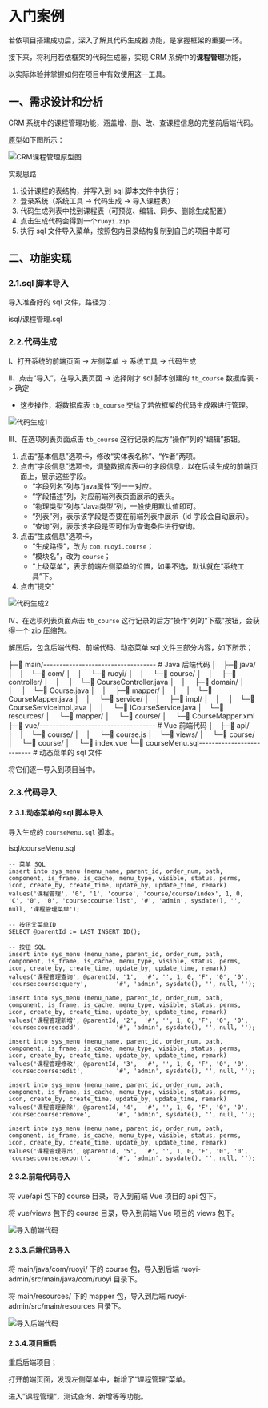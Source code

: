# 入门案例

若依项目搭建成功后，深入了解其代码生成器功能，是掌握框架的重要一环。

接下来，将利用若依框架的代码生成器，实现 CRM 系统中的**课程管理**功能，

以实际体验并掌握如何在项目中有效使用这一工具。

## 一、需求设计和分析

CRM 系统中的课程管理功能，涵盖增、删、改、查课程信息的完整前后端代码。

[原型](https://app.mockplus.cn/run/prototype/_lwaPYSV9Ue6/byFT7QUzmCqJ/2AadzZnerRIDo?cps=collapse&isShare=true)如下图所示：

![CRM课程管理原型图](NodeAssets/CRM课程管理原型图.png)

实现思路

1. 设计课程的表结构，并写入到 sql 脚本文件中执行；
2. 登录系统（系统工具 -> 代码生成 -> 导入课程表）
3. 代码生成列表中找到课程表（可预览、编辑、同步、删除生成配置）
4. 点击生成代码会得到一个`ruoyi.zip`
5. 执行 sql 文件导入菜单，按照包内目录结构复制到自己的项目中即可

## 二、功能实现

### 2.1.sql 脚本导入

导入准备好的 sql 文件，路径为：

isql/课程管理.sql

### 2.2.代码生成

Ⅰ、打开系统的前端页面 -> 左侧菜单 -> 系统工具 -> 代码生成

Ⅱ、点击“导入”，在导入表页面 -> 选择刚才 sql 脚本创建的 `tb_course` 数据库表 -> 确定

- 这步操作，将数据库表 `tb_course` 交给了若依框架的代码生成器进行管理。

![代码生成1](NodeAssets/代码生成1.gif)

Ⅲ、在选项列表页面点击 `tb_course` 这行记录的后方“操作”列的“编辑”按钮。

1. 点击“基本信息”选项卡，修改“实体表名称”、“作者”两项。
2. 点击“字段信息”选项卡，调整数据库表中的字段信息，以在后续生成的前端页面上，展示这些字段。
   - “字段列名”列与“java属性”列一一对应。
   - “字段描述”列，对应前端列表页面展示的表头。
   - “物理类型”列与“Java类型”列，一般使用默认值即可。
   - “列表”列，表示该字段是否要在前端列表中展示（id 字段会自动展示）。
   - “查询”列，表示该字段是否可作为查询条件进行查询。
3. 点击“生成信息”选项卡，
   - “生成路径”，改为 `com.ruoyi.course`；
   - “模块名”，改为 `course`；
   - “上级菜单”，表示前端左侧菜单的位置，如果不选，默认就在“系统工具”下。
4. 点击“提交”

![代码生成2](NodeAssets/代码生成2.png)

Ⅳ、在选项列表页面点击 `tb_course` 这行记录的后方“操作”列的“下载”按钮，会获得一个 zip 压缩包。

解压后，包含后端代码、前端代码、动态菜单 sql 文件三部分内容，如下所示；

├─📁 main/----------------------------------- # Java 后端代码
│ ├─📁 java/
│ │ └─📁 com/
│ │   └─📁 ruoyi/
│ │     └─📁 course/
│ │       ├─📁 controller/
│ │       │ └─📄 CourseController.java
│ │       ├─📁 domain/
│ │       │ └─📄 Course.java
│ │       ├─📁 mapper/
│ │       │ └─📄 CourseMapper.java
│ │       └─📁 service/
│ │         ├─📁 impl/
│ │         │ └─📄 CourseServiceImpl.java
│ │         └─📄 ICourseService.java
│ └─📁 resources/
│   └─📁 mapper/
│     └─📁 course/
│       └─📄 CourseMapper.xml
├─📁 vue/------------------------------------ # Vue 前端代码
│ ├─📁 api/
│ │ └─📁 course/
│ │   └─📄 course.js
│ └─📁 views/
│   └─📁 course/
│     └─📁 course/
│       └─📄 index.vue
└─📄 courseMenu.sql-------------------------- #  动态菜单的 sql 文件

将它们逐一导入到项目当中。

### 2.3.代码导入

#### 2.3.1.动态菜单的 sql 脚本导入

导入生成的 `courseMenu.sql` 脚本。

isql/courseMenu.sql

```mysql
-- 菜单 SQL
insert into sys_menu (menu_name, parent_id, order_num, path, component, is_frame, is_cache, menu_type, visible, status, perms, icon, create_by, create_time, update_by, update_time, remark)
values('课程管理', '0', '1', 'course', 'course/course/index', 1, 0, 'C', '0', '0', 'course:course:list', '#', 'admin', sysdate(), '', null, '课程管理菜单');

-- 按钮父菜单ID
SELECT @parentId := LAST_INSERT_ID();

-- 按钮 SQL
insert into sys_menu (menu_name, parent_id, order_num, path, component, is_frame, is_cache, menu_type, visible, status, perms, icon, create_by, create_time, update_by, update_time, remark)
values('课程管理查询', @parentId, '1',  '#', '', 1, 0, 'F', '0', '0', 'course:course:query',        '#', 'admin', sysdate(), '', null, '');

insert into sys_menu (menu_name, parent_id, order_num, path, component, is_frame, is_cache, menu_type, visible, status, perms, icon, create_by, create_time, update_by, update_time, remark)
values('课程管理新增', @parentId, '2',  '#', '', 1, 0, 'F', '0', '0', 'course:course:add',          '#', 'admin', sysdate(), '', null, '');

insert into sys_menu (menu_name, parent_id, order_num, path, component, is_frame, is_cache, menu_type, visible, status, perms, icon, create_by, create_time, update_by, update_time, remark)
values('课程管理修改', @parentId, '3',  '#', '', 1, 0, 'F', '0', '0', 'course:course:edit',         '#', 'admin', sysdate(), '', null, '');

insert into sys_menu (menu_name, parent_id, order_num, path, component, is_frame, is_cache, menu_type, visible, status, perms, icon, create_by, create_time, update_by, update_time, remark)
values('课程管理删除', @parentId, '4',  '#', '', 1, 0, 'F', '0', '0', 'course:course:remove',       '#', 'admin', sysdate(), '', null, '');

insert into sys_menu (menu_name, parent_id, order_num, path, component, is_frame, is_cache, menu_type, visible, status, perms, icon, create_by, create_time, update_by, update_time, remark)
values('课程管理导出', @parentId, '5',  '#', '', 1, 0, 'F', '0', '0', 'course:course:export',       '#', 'admin', sysdate(), '', null, '');
```

#### 2.3.2.前端代码导入

将 vue/api 包下的 course 目录，导入到前端 Vue 项目的 api 包下。

将 vue/views 包下的 course 目录，导入到前端 Vue 项目的 views 包下。

![导入前端代码](NodeAssets/导入前端代码.png)

#### 2.3.3.后端代码导入

将 main/java/com/ruoyi/ 下的 course 包，导入到后端 ruoyi-admin/src/main/java/com/ruoyi 目录下。

将 main/resources/ 下的 mapper 包，导入到后端 ruoyi-admin/src/main/resources 目录下。

![导入后端代码](NodeAssets/导入后端代码.png)

#### 2.3.4.项目重启

重启后端项目；

打开前端页面，发现左侧菜单中，新增了“课程管理“菜单。

进入”课程管理“，测试查询、新增等等功能。
